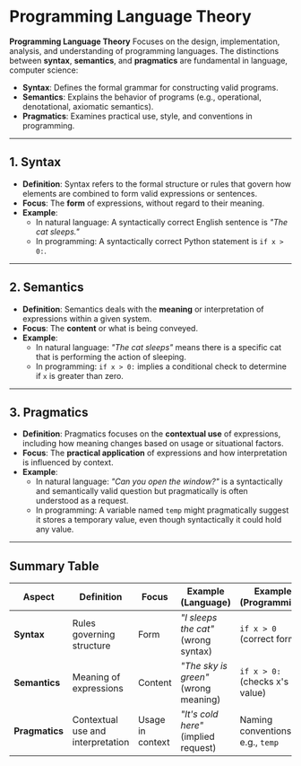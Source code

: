 # Programming Language Theory

**Programming Language Theory** Focuses on the design, implementation, analysis, and understanding of programming languages. The distinctions between **syntax**, **semantics**, and **pragmatics** are fundamental in language, computer science:
- **Syntax**: Defines the formal grammar for constructing valid programs.
- **Semantics**: Explains the behavior of programs (e.g., operational, denotational, axiomatic semantics).
- **Pragmatics**: Examines practical use, style, and conventions in programming.


---

## 1. **Syntax**
- **Definition**: Syntax refers to the formal structure or rules that govern how elements are combined to form valid expressions or sentences.
- **Focus**: The **form** of expressions, without regard to their meaning.
- **Example**:
  - In natural language: A syntactically correct English sentence is *"The cat sleeps."*
  - In programming: A syntactically correct Python statement is `if x > 0:`.

---

## 2. **Semantics**
- **Definition**: Semantics deals with the **meaning** or interpretation of expressions within a given system.
- **Focus**: The **content** or what is being conveyed.
- **Example**:
  - In natural language: *"The cat sleeps"* means there is a specific cat that is performing the action of sleeping.
  - In programming: `if x > 0:` implies a conditional check to determine if `x` is greater than zero.

---

## 3. **Pragmatics**
- **Definition**: Pragmatics focuses on the **contextual use** of expressions, including how meaning changes based on usage or situational factors.
- **Focus**: The **practical application** of expressions and how interpretation is influenced by context.
- **Example**:
  - In natural language: *"Can you open the window?"* is a syntactically and semantically valid question but pragmatically is often understood as a request.
  - In programming: A variable named `temp` might pragmatically suggest it stores a temporary value, even though syntactically it could hold any value.

---

## Summary Table

| **Aspect**    | **Definition**                      | **Focus**          | **Example (Language)**                 | **Example (Programming)**    |
|----------------|-------------------------------------|--------------------|----------------------------------------|-------------------------------|
| **Syntax**     | Rules governing structure          | Form               | *"I sleeps the cat"* (wrong syntax)   | `if x > 0` (correct form)     |
| **Semantics**  | Meaning of expressions             | Content            | *"The sky is green"* (wrong meaning)  | `if x > 0:` (checks x's value)|
| **Pragmatics** | Contextual use and interpretation  | Usage in context   | *"It's cold here"* (implied request)  | Naming conventions, e.g., `temp` |
